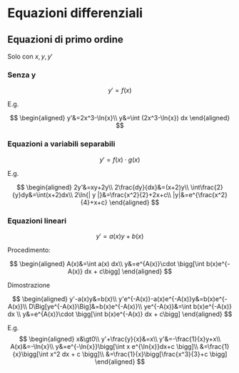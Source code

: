 # Equazioni differenziali
## Equazioni di primo ordine
Solo con $x,y,y'$
### Senza y
$$
y'=f(x)
$$

E.g.

$$
\begin{aligned}
y'&=2x^3-\ln{x}\\
y&=\int (2x^3-\ln{x}) dx
\end{aligned}
$$

### Equazioni a variabili separabili
$$
y'=f(x)\cdot g(x)
$$

E.g.

$$
\begin{aligned}
2y'&=xy+2y\\
2\frac{dy}{dx}&=(x+2)y\\
\int\frac{2}{y}dy&=\int(x+2)dx\\
2\ln{| y |}&=\frac{x^2}{2}+2x+c\\
|y|&=e^{\frac{x^2}{4}+x+c}
\end{aligned}
$$

### Equazioni lineari
$$
y'=a(x)y+b(x)
$$

Procedimento:

$$
\begin{aligned}
A(x)&=\int a(x) dx\\
y&=e^{A(x)}\cdot \bigg[\int b(x)e^{-A(x)} dx + c\bigg]
\end{aligned}
$$

Dimostrazione

$$
\begin{aligned}
y'-a(x)y&=b(x)\\
y'e^{-A(x)}-a(x)e^{-A(x)}y&=b(x)e^{-A(x)}\\
D\Big[ye^{-A(x)}\Big]&=b(x)e^{-A(x)}\\
ye^{-A(x)}&=\int b(x)e^{-A(x)} dx \\
y&=e^{A(x)}\cdot \bigg[\int b(x)e^{-A(x)} dx + c\bigg]
\end{aligned}
$$

E.g.
$$
\begin{aligned}
x&\gt0\\
y'+\frac{y}{x}&=x\\
y'&=-\frac{1}{x}y+x\\
A(x)&=-\ln{x}\\
y&=e^{-\ln{x}}\bigg[\int x e^{\ln{x}}dx+c \bigg]\\
&=\frac{1}{x}\bigg[\int x^2 dx + c \bigg]\\
&=\frac{1}{x}\bigg[\frac{x^3}{3}+c \bigg]
\end{aligned}
$$

